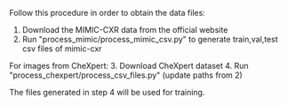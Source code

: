 Follow this procedure in order to obtain the data files:

1. Download the MIMIC-CXR data from the official website
2. Run "process_mimic/process_mimic_csv.py" to generate train,val,test csv files of mimic-cxr

For images from CheXpert:
3. Download CheXpert dataset
4. Run "process_chexpert/process_csv_files.py" (update paths from 2)

The files generated in step 4 will be used for training.
